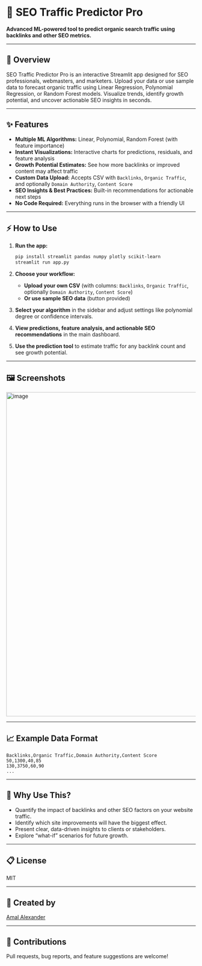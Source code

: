 # 🚀 SEO Traffic Predictor Pro

**Advanced ML-powered tool to predict organic search traffic using backlinks and other SEO metrics.**

---

## 📝 Overview

SEO Traffic Predictor Pro is an interactive Streamlit app designed for SEO professionals, webmasters, and marketers. Upload your data or use sample data to forecast organic traffic using Linear Regression, Polynomial Regression, or Random Forest models. Visualize trends, identify growth potential, and uncover actionable SEO insights in seconds.

---

## ✨ Features

- **Multiple ML Algorithms:** Linear, Polynomial, Random Forest (with feature importance)
- **Instant Visualizations:** Interactive charts for predictions, residuals, and feature analysis
- **Growth Potential Estimates:** See how more backlinks or improved content may affect traffic
- **Custom Data Upload:** Accepts CSV with `Backlinks`, `Organic Traffic`, and optionally `Domain Authority`, `Content Score`
- **SEO Insights & Best Practices:** Built-in recommendations for actionable next steps
- **No Code Required:** Everything runs in the browser with a friendly UI

---

## ⚡ How to Use

1. **Run the app:**
    ```bash
    pip install streamlit pandas numpy plotly scikit-learn
    streamlit run app.py
    ```
2. **Choose your workflow:**
    - **Upload your own CSV** (with columns: `Backlinks`, `Organic Traffic`, optionally `Domain Authority`, `Content Score`)
    - **Or use sample SEO data** (button provided)

3. **Select your algorithm** in the sidebar and adjust settings like polynomial degree or confidence intervals.

4. **View predictions, feature analysis, and actionable SEO recommendations** in the main dashboard.

5. **Use the prediction tool** to estimate traffic for any backlink count and see growth potential.

---

## 🖼️ Screenshots

<img width="1907" height="862" alt="image" src="https://github.com/user-attachments/assets/3f0155e7-e713-4cc3-a9c6-63db1a5161ca" />

---

## 📈 Example Data Format

```csv
Backlinks,Organic Traffic,Domain Authority,Content Score
50,1300,40,85
130,3750,60,90
...
```

---

## 🤔 Why Use This?

- Quantify the impact of backlinks and other SEO factors on your website traffic.
- Identify which site improvements will have the biggest effect.
- Present clear, data-driven insights to clients or stakeholders.
- Explore “what-if” scenarios for future growth.

---

## 📋 License

MIT

---

## 👤 Created by

[Amal Alexander](https://www.linkedin.com/in/amal-alexander-305780131/)


---

## 🤝 Contributions

Pull requests, bug reports, and feature suggestions are welcome!
